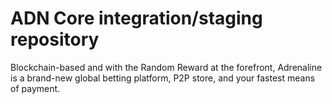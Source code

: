 ADN Core integration/staging repository
=====================================
Blockchain-based and with the Random Reward at the forefront, Adrenaline is a brand-new global betting platform, P2P store, and your fastest means of payment.

